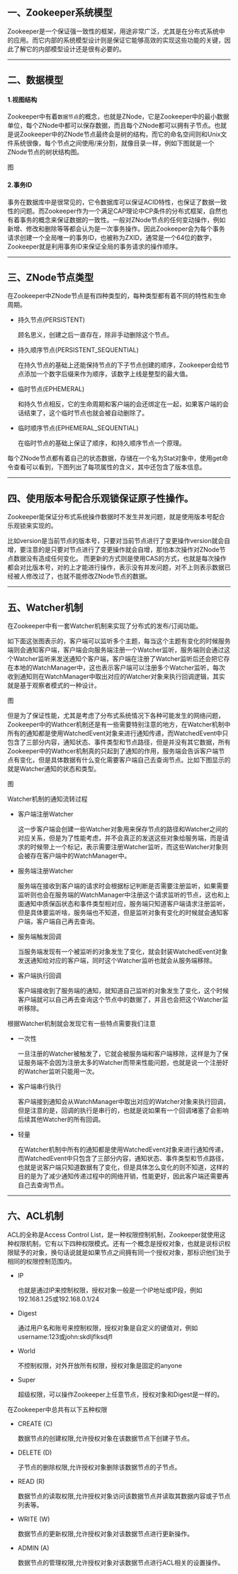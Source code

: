 ## 一、Zookeeper系统模型
Zookeeper是一个保证强一致性的框架，用途非常广泛，尤其是在分布式系统中的应用。而它内部的系统模型设计则是保证它能够高效的实现这些功能的关键，因此了解它的内部模型设计还是很有必要的。

---

## 二、数据模型

#### 1.视图结构
Zookeeper中有着```数据节点```的概念，也就是ZNode，它是Zookeeper中的最小数据单位，每个ZNode中都可以保存数据，而且每个ZNode都可以拥有子节点。也就是说Zookeeper中的ZNode节点最终会是树的结构，而它的命名空间则和Unix文件系统很像，每个节点之间使用/来分割，就像目录一样，例如下图就是一个ZNode节点的树状结构图。

图

#### 2.事务ID
事务在数据库中是很常见的，它令数据库可以保证ACID特性，也保证了数据一致性的问题。而Zookeeper作为一个满足CAP理论中CP条件的分布式框架，自然也有着事务的概念来保证数据的一致性。一般对ZNode节点的任何变动操作，例如新增、修改和删除等等都会认为是一次事务操作。因此Zookeeper会为每个事务请求创建一个全局唯一的事务ID，也被称为ZXID，通常是一个64位的数字，Zookeeper就是利用事务ID来保证全局的事务请求的操作顺序。

---

## 三、ZNode节点类型
在Zookeeper中ZNode节点是有四种类型的，每种类型都有着不同的特性和生命周期。
- 持久节点(PERSISTENT)

  顾名思义，创建之后一直存在，除非手动删除这个节点。
- 持久顺序节点(PERSISTENT_SEQUENTIAL)

  在持久节点的基础上还能保持节点的下子节点创建的顺序，Zookeeper会给节点添加一个数字后缀来作为顺序，该数字上线是整型的最大值。
- 临时节点(EPHEMERAL)

  和持久节点相反，它的生命周期和客户端的会还绑定在一起，如果客户端的会话结束了，这个临时节点也就会被自动删除了。
- 临时顺序节点(EPHEMERAL_SEQUENTIAL)

  在临时节点的基础上保证了顺序，和持久顺序节点一个原理。

每个ZNode节点都有着自己的状态数据，存储在一个名为Stat对象中，使用get命令查看可以看到，下图列出了每项属性的含义，其中还包含了版本信息。

---

## 四、使用版本号配合乐观锁保证原子性操作。

Zookeeper能保证分布式系统操作数据时不发生并发问题，就是使用版本号配合乐观锁来实现的。

比如version是当前节点的版本号，只要对当前节点进行了变更操作version就会自增，要注意的是只要对节点进行了变更操作就会自增，那怕本次操作对ZNode节点数据没有造成任何变化。
而更新的方式则是使用CAS的方式，也就是每次操作都会对比版本号，对的上才能进行操作，表示没有并发问题，对不上则表示数据已经被人修改过了，也就不能修改ZNode节点的数据。

---

## 五、Watcher机制

在Zookeeper中有一套Watcher机制来实现了分布式的发布/订阅功能。

如下面这张图表示的，客户端可以监听多个主题，每当这个主题有变化的时候服务端则会通知客户端，客户端会向服务端注册一个Watcher监听，服务端则会通过这个Watcher监听来发送通知个客户端，客户端在注册了Watcher监听后还会把它存在本地的WatchManager中，这也表示客户端可以注册多个Watcher监听，每次收到通知则在WatchManager中取出对应的Watcher对象来执行回调逻辑，其实就是基于观察者模式的一种设计。

图

但是为了保证性能，尤其是考虑了分布式系统情况下各种可能发生的网络问题，Zookeeper中的Wathcer机制还是有一些需要特别注意的地方，在Watcher机制中所有的通知都是使用WatchedEvent对象来进行通知传递，而WatchedEvent中只包含了三部分内容，通知状态、事件类型和节点路径，但是并没有其它数据，所有Zookeeper中的Wathcer机制真的只起到了通知的作用，服务端会告诉客户端节点有变化，但是具体数据有什么变化需要客户端自己去查询节点。比如下图显示的就是Watcher通知的状态和类型。

图


Watcher机制的通知流转过程

- 客户端注册Watcher

  这一步客户端会创建一些Watcher对象用来保存节点的路径和Watcher之间的对应关系，但是为了性能考虑，并不会真正的发送这些对象给服务端，而是请求的时候带上一个标记，表示需要注册Watcher监听，而这些Watcher对象则会被存在客户端中的WatchManager中。

- 服务端注册Watcher

  服务端在接收到客户端的请求时会根据标记判断是否需要注册监听，如果需要监听则也会在服务端的WatchManager中注册这个请求监听的节点，这也和上面通知中质保函状态和事件类型相对应，服务端只知道客户端请求注册监听，但是具体要监听啥，服务端也不知道，但是监听对象有变化的时候就会通知客户端，客户端自己再去查询。

- 服务端触发回调

  当服务端发现有一个被监听的对象发生了变化，就会封装WatchedEvent对象发送通知给对应的客户端，同时这个Watcher监听也就会从服务端移除。

- 客户端执行回调

  客户端接收到了服务端的通知，就知道自己监听的对象发生了变化，这个时候客户端就可以自己再去查询这个节点中的数据了，并且也会把这个Watcher监听移除。


根据Watcher机制就会发现它有一些特点需要我们注意

- 一次性

  一旦注册的Watcher被触发了，它就会被服务端和客户端移除，这样是为了保证服务端不会因为注册太多的Watcher而带来性能问题，也就是说一个注册好的Watcher监听只能用一次。

- 客户端串行执行

  客户端接到通知会从WatchManager中取出对应的Watcher对象来执行回调，但是注意的是，回调的执行是串行的，也就是说如果有一个回调堵塞了会影响后续其他Watcher的所有回调。

- 轻量

  在Watcher机制中所有的通知都是使用WatchedEvent对象来进行通知传递，而WatchedEvent中只包含了三部分内容，通知状态、事件类型和节点路径，也就是说客户端只知道数据有了变化，但是具体怎么变化的则不知道，这样的目的是为了减少通知传递过程中的网络开销，性能更好，因此客户端还需要再自己去查询节点。

---

## 六、ACL机制
ACL的全称是Access Control List，是一种权限控制机制，Zookeeper就使用这种权限机制，它有以下四种权限模式。还有一个概念是授权对象，也就是说标识权限赋予的对象，换句话说就是如果节点之间拥有同一个授权对象，那标识他们处于相同的权限控制范围内。
- IP

  也就是通过IP来控制权限，授权对象一般是一个IP地址或IP段，例如192.168.1.25或192.168.0.1/24

- Digest

  通过用户名和账号来控制权限，授权对象是自定义的键值对，例如username:123或john:skdljflksdjfl

- World

  不控制权限，对外开放所有权限，授权对象是固定的anyone

- Super

  超级权限，可以操作Zookeeper上任意节点，授权对象和Digest是一样的。
  
在Zookeeper中总共有以下五种权限

- CREATE (C) 

  数据节点的创建权限,允许授权对象在该数据节点下创建子节点。
- DELETE (D) 

  子节点的删除权限,允许授权对象删除该数据节点的子节点。
- READ (R)
  
  数据节点的读取权限,允许授权对象访问该数据节点并读取其数据内容或子节点列表等。
- WRITE (W) 

  数据节点的更新权限,允许授权对象对该数据节点进行更新操作。
- ADMIN (A)

  数据节点的管理权限,允许授权对象对该数据节点进行ACL相关的设置操作。



